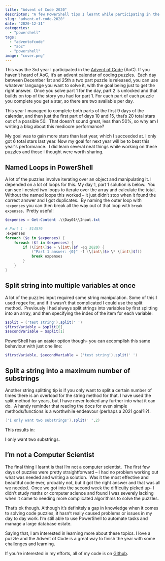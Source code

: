 ```yaml
---
title: "Advent of Code 2020"
descripton: "A few PowerShell tips I learnt while participating in the Advent of Code 2020 puzzles."
slug: "advent-of-code-2020"
date: "2020-12-31"
categories:
  - "powershell"
tags:
  - "adventofcode"
  - "aoc"
  - "powershell"
image: "cover.png"
---
```


This was the 3rd year I participated in the [Advent of Code](https://adventofcode.com/) (AoC). If you haven’t heard of AoC, it’s an advent calendar of coding puzzles.  Each day between December 1st and 25th a two part puzzle is released, you can use whatever language you want to solve it, with the goal being just to get the right answer.  Once you solve part 1 for the day, part 2 is unlocked and that builds on top of the story you had for part 1. For each part of each puzzle you complete you get a star, so there are two available per day.

This year I managed to complete both parts of the first 9 days of the calendar, and then just the first part of days 10 and 15, that’s 20 total stars out of a possible 50.  That doesn’t sound great, less than 50%, so why am I writing a blog about this mediocre performance?

My goal was to gain more stars than last year, which I succeeded at. I only got 6 total stars last year. Now my goal for next year will be to beat this year's performance.  I did learn several neat things while working on these puzzles and those I thought were worth sharing.

## Named Loops in PowerShell

A lot of the puzzles involve iterating over an object and manipulating it. I depended on a lot of loops for this. My day 1, part 1 solution is below.  You can see I nested two loops to iterate over the array and calculate the total. Without the named loops this worked – it just didn’t stop when it found the correct answer and I got duplicates.  By naming the outer loop with `:expenses` you can then break all the way out of that loop with `break expenses`.  Pretty useful!

```PowerShell
$expenses = Get-Content .\\Day01\\Input.txt

# Part 1 - 514579
:expenses
foreach ($e in $expenses) {
    foreach ($f in $expenses) {
        if (\[int\]$e + \[int\]$f -eq 2020) {
            ("Part 1 answer: {0}" -f (\[int\]$e \* \[int\]$f))
            break expenses
        }
    }
}
```

## Split string into multiple variables at once

A lot of the puzzles input required some string manipulation. Some of this I used regex for, and if it wasn’t that complicated I could use the split method.  Previously I had always split strings into variables by first splitting into an array, and then specifying the index of the item for each variable:

```PowerShell
$split = ('test string').split(' ')
$firstVariable = $split[0]
$secondVariable = $split[1]
```

PowerShell has an easier option though- you can accomplish this same behaviour with just one line:

```PowerShell
$firstVariable, $secondVariable = ('test string').split(' ')
```

## Split a string into a maximum number of substrings

Another string splitting tip is if you only want to split a certain number of times there is an overload for the string method for that. I have used the split method for years, but I have never looked any further into what it can do.  A handy reminder that reading the docs for even simple methods/functions is a worthwhile endeavour (perhaps a 2021 goal?!?).  

```PowerShell
('I only want two substrings').split(' ',2)
```

This results in:

I
only want two substrings.

## I’m not a Computer Scientist

The final thing I learnt is that I’m not a computer scientist.  The first few days of puzzles were pretty straightforward – I had no problem working out what was needed and writing a solution.  Was it the most effective and beautiful code ever, probably not, but it got the right answer and that was all we needed.  Once we got into the second week the difficulty picked up- I didn’t study maths or computer science and found I was severely lacking when it came to needing more complicated algorithms to solve the puzzles.

That’s ok though. Although it’s definitely a gap in knowledge when it comes to solving code puzzles, it hasn’t really caused problems or issues in my day to day work. I’m still able to use PowerShell to automate tasks and manage a large database estate.

Saying that, I am interested in learning more about these topics. I love a puzzle and the Advent of Code is a great way to finish the year with some challenges and learning.

If you're interested in my efforts, all of my code is on [Github](https://github.com/jpomfret/AdventOfCode2020).
